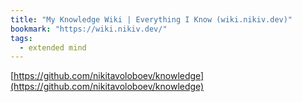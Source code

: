 ```yaml
---
title: "My Knowledge Wiki | Everything I Know (wiki.nikiv.dev)"
bookmark: "https://wiki.nikiv.dev/"
tags:
  - extended mind
---
```

[https://github.com/nikitavoloboev/knowledge](https://github.com/nikitavoloboev/knowledge)